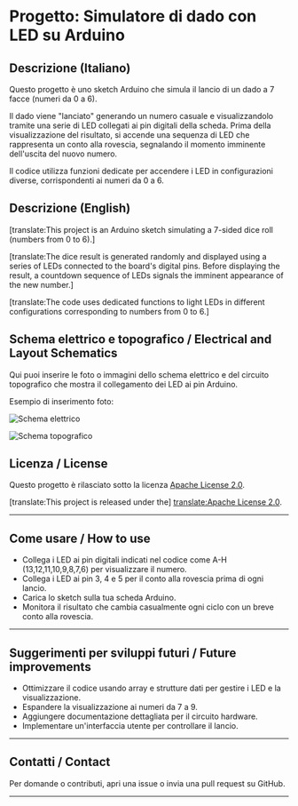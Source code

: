 # Progetto: Simulatore di dado con LED su Arduino

## Descrizione (Italiano)
Questo progetto è uno sketch Arduino che simula il lancio di un dado a 7 facce (numeri da 0 a 6).

Il dado viene "lanciato" generando un numero casuale e visualizzandolo tramite una serie di LED collegati ai pin digitali della scheda. Prima della visualizzazione del risultato, si accende una sequenza di LED che rappresenta un conto alla rovescia, segnalando il momento imminente dell'uscita del nuovo numero.

Il codice utilizza funzioni dedicate per accendere i LED in configurazioni diverse, corrispondenti ai numeri da 0 a 6.

## Descrizione (English)
[translate:This project is an Arduino sketch simulating a 7-sided dice roll (numbers from 0 to 6).]

[translate:The dice result is generated randomly and displayed using a series of LEDs connected to the board's digital pins. Before displaying the result, a countdown sequence of LEDs signals the imminent appearance of the new number.]

[translate:The code uses dedicated functions to light LEDs in different configurations corresponding to numbers from 0 to 6.]

## Schema elettrico e topografico / Electrical and Layout Schematics

Qui puoi inserire le foto o immagini dello schema elettrico e del circuito topografico che mostra il collegamento dei LED ai pin Arduino.

Esempio di inserimento foto:

![Schema elettrico](link-alla-tua-immagine-elettrica.jpg)

![Schema topografico](link-alla-tua-immagine-topografica.jpg)

## Licenza / License
Questo progetto è rilasciato sotto la licenza [Apache License 2.0](https://www.apache.org/licenses/LICENSE-2.0).

[translate:This project is released under the] [translate:Apache License 2.0](https://www.apache.org/licenses/LICENSE-2.0).

---

## Come usare / How to use

- Collega i LED ai pin digitali indicati nel codice come A-H (13,12,11,10,9,8,7,6) per visualizzare il numero.
- Collega i LED ai pin 3, 4 e 5 per il conto alla rovescia prima di ogni lancio.
- Carica lo sketch sulla tua scheda Arduino.
- Monitora il risultato che cambia casualmente ogni ciclo con un breve conto alla rovescia.

---

## Suggerimenti per sviluppi futuri / Future improvements

- Ottimizzare il codice usando array e strutture dati per gestire i LED e la visualizzazione.
- Espandere la visualizzazione ai numeri da 7 a 9.
- Aggiungere documentazione dettagliata per il circuito hardware.
- Implementare un'interfaccia utente per controllare il lancio.

---

## Contatti / Contact

Per domande o contributi, apri una issue o invia una pull request su GitHub.

---

